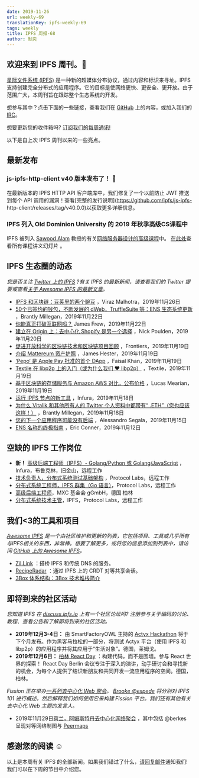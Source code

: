 ```yaml
---
date: 2019-11-26
url: weekly-69
translationKey: ipfs-weekly-69
tags: weekly
title: IPFS 周报-68
author: 默奕
---
```


## 欢迎来到 IPFS 周刊。👋

[星际文件系统 (IPFS)](https://ipfs.io/) 是一种新的超媒体分布协议，通过内容和标识来寻址。IPFS 支持创建完全分布式的应用程序。它的目标是使网络更快、更安全、更开放。由于范围广大，本周刊旨在跟踪整个生态系统的开发。

想参与其中？点击下面的一些链接，查看我们在 [GitHub](https://github.com/ipfs) 上的内容，或加入我们的 [IRC](https://riot.im/app/#/room/#ipfs:matrix.org)。
 
想要更新您的收件箱吗? [订阅我们的每周通讯!](https://tinyletter.com/ipfsnewsletter)

以下是自上次 IPFS 周刊以来的一些亮点。


## 最新发布

###  js-ipfs-http-client v40 版本发布了！ 🎉

在最新版本的 IPFS HTTP
API 客户端库中，我们修复了一个以前防止 JWT 推送到每个 API 调用的漏洞！查看[完整的发行说明](https://github.com/ipfs/js-ipfs-
http-client/releases/tag/v40.0.0)以获取更多详细信息。

###  IPFS 列入 Old Dominion University 的 2019 年秋季高级CS课程中

IPFS 被列入 [Sawood Alam](https://twitter.com/ibnesayeed/status/1197613980992229376?s=20) 教授的有关[网络服务器设计的高级课程](https://cs531-f19.github.io/)中。
[在此处](https://cs531-f19.github.io/lectures/)查看所有课程讲义幻灯片
。

##  IPFS 生态圈的动态
*您是否关注 [Twitter 上的 IPFS](https://twitter.com/IPFSbot) ?有关 IPFS 的最新新闻，请查看我们的 Twitter 提要或查看[关于 Awesome IPFS 的最新文章](https://awesome.ipfs.io/articles/)。*

+ [IPFS 和区块链：豆荚里的两个豌豆](https://medium.com/zubi-io/ipfs-blockchain-two-peas-in-a-pod-7377d396a223) ，Viraz Malhotra，2019年11月26日
+ [50个已签约的钱包，不断发展的 dWeb，TruffleSuite 等：ENS 生态系统更新](https://medium.com/the-ethereum-name-service/50-wallets-signed-up-growing-dweb-trufflesuite-more-ens-ecosystem-update-23be948e23ca) ，Brantly Millegan，2019年11月22日
+ [你能真正打破互联网吗？](https://www.makeuseof.com/tag/can-you-break-internet/) James Frew，2019年11月22日
+ [建立在 Origin 上：去中心化 Shopify 是另一个选择](https://medium.com/originprotocol/built-on-origin-a-decentralized-shopify-alternative-888adc4198b0) ，Nick Poulden，2019年11月20日
+ [促进开放科学的区块链技术和区块链项目回顾](https://www.frontiersin.org/articles/10.3389/fbloc.2019.00016/full) ，Frontiers，2019年11月19日
+ [介绍 Mattereum 资产护照](https://medium.com/humanizing-the-singularity/introducing-the-mattereum-asset-passport-72f28c9ba6f1) ，James Hester，2019年11月19日
+ [‘Pepo‘ 是 Apple Pay 批准的首个 DApp](https://medium.com/technicity/pepo-is-the-first-apple-pay-approved-dapp-326686b1751) ，Faisal Khan，2019年11月19日
+ [Textile 在 libp2p 上的入门（或为什么我们 ❤️ libp2p）](https://blog.textile.io/a-primer-on-libp2p/) ，Textile，2019年11月19日
+ [基于区块链的存储服务与 Amazon AWS 对比，公布价格](https://www.itworld.com/article/3454365/blockchain-based-storage-service-takes-on-amazon-aws-unveils-pricing.html) ，Lucas Mearian，2019年11月19日
+ [运行 IPFS 节点的新工具](https://blog.infura.io/new-tools-for-running-ipfs-nodes-196de636f079) ，Infura，2019年11月18日
+ [为什么 Vitalik 和其他所有人的 Twitter 个人资料中都带有“ .ETH”（您也应该这样！）](https://medium.com/the-ethereum-name-service/why-vitalik-and-everyone-else-has-eth-in-their-twitter-profiles-and-you-should-too-f5e62731c4d1) ，Brantly Millegan，2019年11月18日
+ [您的下一个应用程序可能没有后端](https://medium.com/better-programming/your-next-app-may-not-have-a-backend-aacc728bd032) ，Alessandro Segala，2019年11月15日
+ [ENS 名称的终极指南](https://medium.com/@eric.conner/the-ultimate-guide-to-ens-names-aa541586067a) ，Eric Conner，2019年11月12日

## 空缺的 IPFS 工作岗位

+ **新！** [高级后端工程师（IPFS）- Golang/Python 或 Golang/JavaScript](https://consensys.net/open-roles/1965747/) ，Infura，布鲁克林，旧金山，远程工作
+ [技术负责人，分布式系统测试基础架构](https://jobs.lever.co/protocol/1ef5b878-573d-44fc-9fe6-c3745597c1fd) ，Protocol Labs，远程工作
+ [分布式系统工程师，IPFS 群集（Go 语言）](https://jobs.lever.co/protocol/29207ca7-76a4-470f-b94a-e24244f9adc1)，Protocol Labs，远程工作
+ [高级后端工程师](https://www.golangprojects.com/golang-go-job-dcr-Senior-Backend-Engineer-Berlin-MXC-Foundation-gGmbH.html)，MXC 基金会 gGmbH，德国 柏林
+ [分布式系统技术主管](https://jobs.lever.co/protocol/9283f9b0-de64-4e1f-a221-5d02b0202198)，IPFS，Protocol Labs，远程工作

## 我们<3的工具和项目
*[Awesome IPFS](https://awesome.ipfs.io/) 是一个由社区维护和更新的列表，它包括项目、工具或几乎所有与IPFS相关的东西，非常棒。想要了解更多，或将您的信息添加到列表中，请访问 [GitHub 上的 Awesome IPFS](https://github.com/ipfs/awesome-ipfs)。*

  * [Zil.Link](https://www.zil.link/) ：搭桥 IPFS 和传统 DNS 的服务。 
  * [RecipeRadar](https://www.reciperadar.com) ：通过 IPFS 上的 CRDT 对等共享会话。 
  * [3Box 体系结构：3Box 技术堆栈简介](https://medium.com/3box/3box-architecture-a3e35c82e919)

## 即将到来的社区活动
*您知道 IPFS 在 [discuss.ipfs.io](https://discuss.ipfs.io/) 上有一个社区论坛吗? 注册参与关于编码的讨论、教程、查看公告和了解即将到来的社区活动。*

+ **2019年12月3-4日：** 由 SmartFactoryOWL 主持的 [Actyx Hackathon](https://www.smartfactory-owl.de/index.php/de/veranstaltungen/smartfactoryowl/kompetenzzentrum/demonstrieren/livinglab/95-kollaboration-in-einer-produktionsanlage-mittels-dezentraler-edge-plattform) 将于下个月发布。作为黑客马拉松的一部分，将测试 Actyx 平台（使用 IPFS 和 libp2p）的应用程序并将其应用于“生活对象”。德国，莱姆戈。 
+ **2019年12月6日：** [柏林 React Day](https://reactday.berlin/) ：构建代码，而不是围墙。参与 React 世界的探索！ React Day Berlin 会议专注于深入的演讲，动手研讨会和寻找新的机会，为每个人提供了结识新朋友和共同开发一流应用程序的空间。德国，柏林。 

 *Fission 正在举办[一系列去中心化 Web 聚会](https://blog.fission.codes/november2019-europe-meetups/)。 [Brooke @expede](https://github.com/expede) 将分别对 IPFS 101 进行概述，然后解释我们如何使用它来构建 Fission 平台。我们还有其他有关去中心化 Web 主题的发言人。*

+ 2019年11月29日[荷兰，阿姆斯特丹去中心化网络聚会](https://ti.to/fission/decentralized-web-meetup-amsterdam) ，其中包括 @berkes 呈现对等网络制图与 [Peermaps](https://peermaps.org/) 

## 感谢您的阅读 ☺️

以上是本周有关 IPFS 的全部新闻。如果我们错过了什么，[请回复邮件](mailto:newsletter@ipfs.io)通知我们! 我们可以在下周的节目中介绍您。
